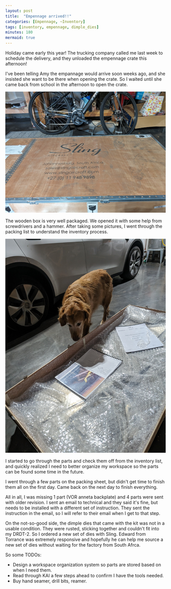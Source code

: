 ```yaml
---
layout: post
title:  "Empennage arrived!!"
categories: [Empennage, ~Inventory]
tags: [inventory, empennage, dimple_dies]
minutes: 180
mermaid: true
---
```

Holiday came early this year! The trucking company called me last week to schedule the delivery, and they unloaded the empennage crate this afternoon!

I've been telling Amy the empannage would arrive soon weeks ago, and she insisted she want to be there when opening the crate. So I waited until she came back from school in the afternoon to open the crate.

![create](/assets/img/20231211/crate.jpg)


The wooden box is very well packaged. We opened it with some help from screwdrivers and a hammer. After taking some pictures, I went through the packing list to understand the inventory process.

![create](/assets/img/20231211/opened.jpg)


I started to go through the parts and check them off from the inventory list, and quickly realized I need to better organize my workspace so the parts can be found some time in the future.

I went through a few parts on the packing sheet, but didn't get time to finish them all on the first day. Came back on the next day to finish everything.

All in all, I was missing 1 part (VOR anneta backplate) and 4 parts were sent with older revision. I sent an email to technical and they said it's fine, but needs to be installed with a different set of instruction. They sent the instruction in the email, so I will refer to their email when I get to that step.

On the not-so-good side, the dimple dies that came with the kit was not in a usable condition. They were rusted, sticking together and couldn't fit into my DRDT-2. So I ordered a new set of dies with Sling. Edward from Torrance was extremely responsive and hopefully he can help me source a new set of dies without waiting for the factory from South Afrca.




So some TODOs:

* Design a workspace organization system so parts are stored based on when I need them.
* Read through KAI a few steps ahead to confirm I have the tools needed.
* Buy hand seamer, drill bits, reamer.

